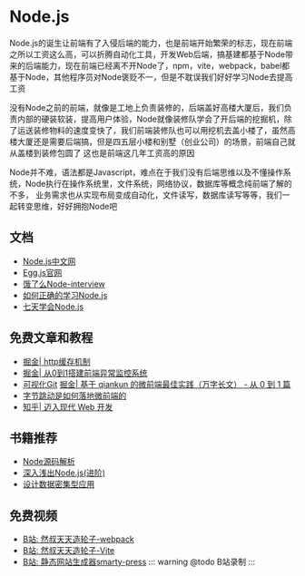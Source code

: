 # Node.js

<!-- ['❌','✅','🔥','⭐'] -->
Node.js的诞生让前端有了入侵后端的能力，也是前端开始繁荣的标志，现在前端之所以工资这么高，可以折腾自动化工具，开发Web后端，搞基建都基于Node带来的后端能力，现在前端已经离不开Node了，npm，vite，webpack，babel都基于Node，其他程序员对Node褒贬不一，但是不耽误我们好好学习Node去提高工资

没有Node之前的前端，就像是工地上负责装修的，后端盖好高楼大厦后，我们负责内部的硬装软装，提高用户体验，Node就像装修队学会了开后端的挖掘机，除了运送装修物料的速度变快了，我们前端装修队也可以用挖机去盖小楼了，虽然高楼大厦还是需要后端搞，但是四五层小楼和别墅（创业公司）的场景，前端自己就从盖楼到装修包圆了 这也是前端这几年工资高的原因

Node并不难，语法都是Javascript，难点在于我们没有后端思维以及不懂操作系统，Node执行在操作系统里，文件系统，网络协议，数据库等概念纯前端了解的不多， 业务需求也从实现布局变成自动化，文件读写，数据库读写等等，我们一起转变思维，好好拥抱Node吧

<roadmap :data="[
  {title:'Node.js',download:true,x:400,y:20},
  { title:'入门', y:180,
    left:[
      ['安装Node'],
      ['IO'],
      ['进程'],
      ['网络',[
        ['net'],
        ['http'],
        ['rpc'],
      ]],
    ],right:[
      ['流'],
      ['测试'],
      ['调试'],
    ]
  } ,
{ title:'Web开发', y:300,
    left:[
      ['Web框架',[
        ['Koa'],
        ['Express'],
        ['Egg'],
        ['Nest.js'],
      ]],
      ['中间件'],
      ['日志'],
      ['模板'],
      ['监控',[
        ['alinode']
      ]],
      ['数据库',[
        ['mongodb'],
        ['mysql']
      ]],
      ['网络'],
      ['SSR'],
    ],right:[
      ['部署',[-80],[
        ['PM2'],
        ['Docker'],
      ]],
      ['常见功能开发',[-30],[
        ['登录注册'],
        ['邮件'],
        ['增删改查'],
        ['文件处理'],
      ]],
      ['实时应用'],
      ['安全',[20],[
        ['xss'],
        ['https'],
        ['csrf'],
      ]],
    ]
  } ,
  { title:'脚手架',
    y:320,
    left:[
      ['开发脚手架',[-30],[
        ['vue-cli'],
        ['cra'],
        ['umi'],
      ]],
      ['团队规范'],
      ['命令行交互',[30],[
        ['commander'],
        ['git-repo'],
        ['Inquirer'],
      ]],
    ],
    right:[
      ['工程化',[
        ['项目初始化'],
        ['开发'],
        ['联调'],
        ['部署'],
        ['监控'],
      ]],
    ]
  } ,
  { title:'微前端',
    y:220,
    left:[
      ['微前端特点',[-40],[
        ['独立部署'],
        ['技术栈无关'],
      ]],
      ['核心概念',[30],[
        ['应用加载器'],
        ['样式隔离'],
        ['JS沙箱'],
        ['应用通信'],
        ['部署'],
      ]],
    ],
    right:[
      ['single-spa'],
      ['qiankun'],
      ['garfish'],
      ['缺点'],
    ]
  } ,
{ title:'大型Node.js应用',
    y:220,
    left:[
      ['性能',[-30]],
      ['工程体系',[
        ['埋点'],
        ['线上监控'],
        ['报警'],
        ['压测'],
        ['服务降级'],
      ]]
    ],
    right:[
      ['保障体系'],
      ['高可用'],
    ]
  },{
    title:'热门业务场景',
    left:[
      ['基建'],
      ['CI/CD'],
      ['物料系统'],
    ],
    right:[
      ['中台'],
      ['serverless'],
      ['low code'],
    ]
  },
  { title:'书籍推荐', y:160,
    left:[
      ['深入浅出Nde.js'],
      ['Node.js实战'],
    ],right:[
      ['ddia'],
    ]
  } ,
  { title:'全栈能力',
  } 
]" />

## 文档
* [Node.js中文网](http://nodejs.cn/)
* [Egg.js官网](https://eggjs.org/zh-cn/intro/)
* [饿了么Node-interview](https://github.com/ElemeFE/node-interview/tree/master/sections/zh-cn)
* [如何正确的学习Node.js](https://github.com/i5ting/How-to-learn-node-correctly)
* [七天学会Node.js](http://nqdeng.github.io/7-days-nodejs/)
## 免费文章和教程
* [掘金| http缓存机制](https://juejin.cn/post/6844904116972421128)
* [掘金| 从0到1搭建前端异常监控系统](https://juejin.cn/post/6844904119136698381)
* [可视化Git](https://learngitbranching.js.org/?demo=&locale=zh_CN)
[掘金| 基于 qiankun 的微前端最佳实践（万字长文） - 从 0 到 1 篇](https://juejin.cn/post/6844904158085021704)
* [字节跳动是如何落地微前端的](https://juejin.cn/post/7016911648656982024)
* [知乎| 迈入现代 Web 开发](https://zhuanlan.zhihu.com/p/386607009)
## 书籍推荐

* [Node源码解析](https://11111-1252105172.cos.ap-shanghai.myqcloud.com/understand-nodejs%EF%BC%88%E5%B8%A6%E6%A0%87%E7%AD%BE%E7%89%88%EF%BC%89.pdf)
* [深入浅出Node.js(进阶)](https://book.douban.com/subject/25768396/)
* [设计数据密集型应用](https://book.douban.com/subject/30329536/)

## 免费视频

* [B站: 然叔天天造轮子-webpack](https://www.bilibili.com/video/BV1dV411p7gp?spm_id_from=333.999.0.0)
* [B站: 然叔天天造轮子-Vite](https://www.bilibili.com/video/BV1Df4y1n777?spm_id_from=333.999.0.0)
* [B站: 静态网站生成器smarty-press](https://www.bilibili.com/video/BV1Vb4y127RM?spm_id_from=333.999.0.0)
::: warning @todo
B站录制
:::
